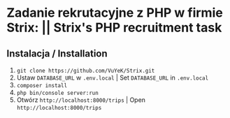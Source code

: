 # Zadanie rekrutacyjne z PHP w firmie Strix: || Strix's PHP recruitment task

## Instalacja / Installation
1. `git clone https://github.com/VuYeK/Strix.git`
2. Ustaw `DATABASE_URL` w `.env.local` | Set `DATABASE_URL` in `.env.local`
3. `composer install`
4. `php bin/console server:run`
5. Otwórz `http://localhost:8000/trips` | Open `http://localhost:8000/trips`

